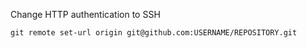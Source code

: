 Change HTTP authentication to SSH

```
git remote set-url origin git@github.com:USERNAME/REPOSITORY.git
```
